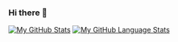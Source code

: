 ### Hi there 👋



[![My GitHub Stats](https://github-readme-stats.vercel.app/api/?username=MohitMaheshwari1711&count_private=true&theme=tokyonight&showicons=true)]()
[![My GitHub Language Stats](https://github-readme-stats.vercel.app/api/top-langs/?username=MohitMaheshwari1711&langs_count=5&theme=tokyonight)]()

<!--
**MohitMaheshwari1711/MohitMaheshwari1711** is a ✨ _special_ ✨ repository because its `README.md` (this file) appears on your GitHub profile.

Here are some ideas to get you started:

- 🔭 I’m currently working on ...
- 🌱 I’m currently learning ...
- 👯 I’m looking to collaborate on ...
- 🤔 I’m looking for help with ...
- 💬 Ask me about ...
- 📫 How to reach me: ...
- 😄 Pronouns: ...
- ⚡ Fun fact: ...
-->
